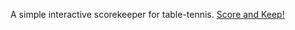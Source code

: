 A simple interactive scorekeeper for table-tennis. [Score and Keep!](https://gagneet0717.github.io/Ping-Pong-Counter/)
